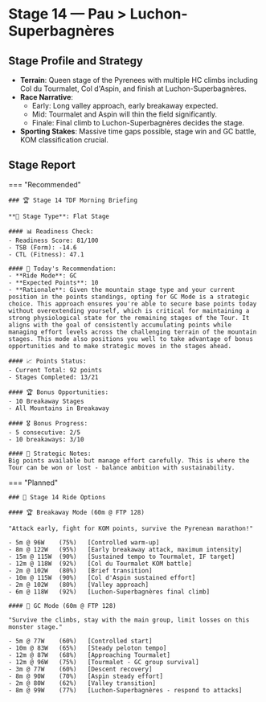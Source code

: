 # Stage 14 — Pau > Luchon-Superbagnères

## Stage Profile and Strategy

- **Terrain**: Queen stage of the Pyrenees with multiple HC climbs including Col du Tourmalet, Col d'Aspin, and finish at Luchon-Superbagnères.
- **Race Narrative**:
	- Early: Long valley approach, early breakaway expected.
	- Mid: Tourmalet and Aspin will thin the field significantly.
	- Finale: Final climb to Luchon-Superbagnères decides the stage.
- **Sporting Stakes**: Massive time gaps possible, stage win and GC battle, KOM classification crucial.

## Stage Report

=== "Recommended"

	### 🏆 Stage 14 TDF Morning Briefing

	**🏁 Stage Type**: Flat Stage

	#### 📊 Readiness Check:
	- Readiness Score: 81/100
	- TSB (Form): -14.6
	- CTL (Fitness): 47.1

	#### 🎯 Today's Recommendation:
	- **Ride Mode**: GC
	- **Expected Points**: 10
	- **Rationale**: Given the mountain stage type and your current position in the points standings, opting for GC Mode is a strategic choice. This approach ensures you're able to secure base points today without overextending yourself, which is critical for maintaining a strong physiological state for the remaining stages of the Tour. It aligns with the goal of consistently accumulating points while managing effort levels across the challenging terrain of the mountain stages. This mode also positions you well to take advantage of bonus opportunities and to make strategic moves in the stages ahead.

	#### 📈 Points Status:
	- Current Total: 92 points
	- Stages Completed: 13/21

	#### 🏆 Bonus Opportunities:
	- 10 Breakaway Stages
	- All Mountains in Breakaway

	#### 🎖️ Bonus Progress:
	- 5 consecutive: 2/5
	- 10 breakaways: 3/10

	#### 📝 Strategic Notes:
	Big points available but manage effort carefully. This is where the Tour can be won or lost - balance ambition with sustainability.
=== "Planned"

	### 🚴 Stage 14 Ride Options

	#### 🏆 Breakaway Mode (60m @ FTP 128)
	
	"Attack early, fight for KOM points, survive the Pyrenean marathon!"

	- 5m @ 96W    (75%)   [Controlled warm-up]
	- 8m @ 122W   (95%)   [Early breakaway attack, maximum intensity]
	- 15m @ 115W  (90%)   [Sustained tempo to Tourmalet, IF target]
	- 12m @ 118W  (92%)   [Col du Tourmalet KOM battle]
	- 2m @ 102W   (80%)   [Brief transition]
	- 10m @ 115W  (90%)   [Col d'Aspin sustained effort]
	- 2m @ 102W   (80%)   [Valley approach]
	- 6m @ 118W   (92%)   [Luchon-Superbagnères final climb]
	
	#### 🦺 GC Mode (60m @ FTP 128)

	"Survive the climbs, stay with the main group, limit losses on this monster stage."

	- 5m @ 77W    (60%)   [Controlled start]
	- 10m @ 83W   (65%)   [Steady peloton tempo]
	- 12m @ 87W   (68%)   [Approaching Tourmalet]
	- 12m @ 96W   (75%)   [Tourmalet - GC group survival]
	- 3m @ 77W    (60%)   [Descent recovery]
	- 8m @ 90W    (70%)   [Aspin steady effort]
	- 2m @ 80W    (62%)   [Valley transition]
	- 8m @ 99W    (77%)   [Luchon-Superbagnères - respond to attacks]
